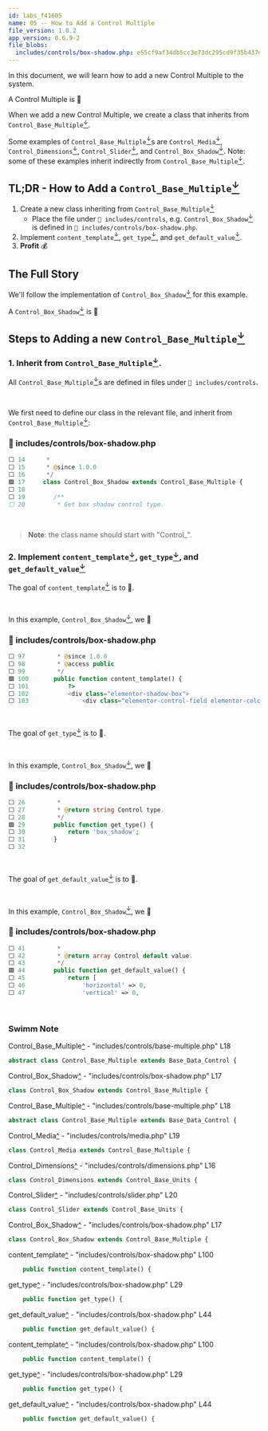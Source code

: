 ```yaml
---
id: labs_f41605
name: 05 -- How to Add a Control Multiple
file_version: 1.0.2
app_version: 0.6.9-2
file_blobs:
  includes/controls/box-shadow.php: e55cf9af34db5cc3e73dc295cd9f35b437da6fa7
---
```


In this document, we will learn how to add a new Control Multiple to the system.

A Control Multiple is 🙋‍


When we add a new Control Multiple, we create a class that inherits from `Control_Base_Multiple`[<sup id="d95a7b">↓</sup>](#f-d95a7b).

Some examples of `Control_Base_Multiple`[<sup id="d95a7b">↓</sup>](#f-d95a7b)s are `Control_Media`[<sup id="662afc">↓</sup>](#f-662afc), `Control_Dimensions`[<sup id="ebbb31">↓</sup>](#f-ebbb31), `Control_Slider`[<sup id="2d70ee">↓</sup>](#f-2d70ee), and `Control_Box_Shadow`[<sup id="20ed57">↓</sup>](#f-20ed57).
Note: some of these examples inherit indirectly from `Control_Base_Multiple`[<sup id="d95a7b">↓</sup>](#f-d95a7b).

## TL;DR - How to Add a `Control_Base_Multiple`[<sup id="ec8cac">↓</sup>](#f-ec8cac)

1. Create a new class inheriting from `Control_Base_Multiple`[<sup id="ec8cac">↓</sup>](#f-ec8cac)&nbsp;
   - Place the file under `📄 includes/controls`,
     e.g. `Control_Box_Shadow`[<sup id="b2bfbe">↓</sup>](#f-b2bfbe) is defined in `📄 includes/controls/box-shadow.php`.
2. Implement `content_template`[<sup id="4d4057">↓</sup>](#f-4d4057), `get_type`[<sup id="721ebb">↓</sup>](#f-721ebb), and `get_default_value`[<sup id="19f8d6">↓</sup>](#f-19f8d6).
4. **Profit** 💰

## The Full Story
We'll follow the implementation of `Control_Box_Shadow`[<sup id="b2bfbe">↓</sup>](#f-b2bfbe) for this example.

A `Control_Box_Shadow`[<sup id="b2bfbe">↓</sup>](#f-b2bfbe) is 🙋


## Steps to Adding a new `Control_Base_Multiple`[<sup id="ec8cac">↓</sup>](#f-ec8cac)
### 1\. Inherit from `Control_Base_Multiple`[<sup id="ec8cac">↓</sup>](#f-ec8cac).
All `Control_Base_Multiple`[<sup id="ec8cac">↓</sup>](#f-ec8cac)s are defined in files under `📄 includes/controls`.

<br/>

We first need to define our class in the relevant file, and inherit from `Control_Base_Multiple`[<sup id="ec8cac">↓</sup>](#f-ec8cac):
<!-- NOTE-swimm-snippet: the lines below links your snippet to Swimm -->
### 📄 includes/controls/box-shadow.php
```php
⬜ 14      *
⬜ 15      * @since 1.0.0
⬜ 16      */
🟩 17     class Control_Box_Shadow extends Control_Base_Multiple {
⬜ 18     
⬜ 19     	/**
⬜ 20     	 * Get box shadow control type.
```

<br/>


> **Note**: the class name should start with "Control_".



### 2\. Implement `content_template`[<sup id="4d4057">↓</sup>](#f-4d4057), `get_type`[<sup id="721ebb">↓</sup>](#f-721ebb), and `get_default_value`[<sup id="19f8d6">↓</sup>](#f-19f8d6)
The goal of `content_template`[<sup id="a38d20">↓</sup>](#f-a38d20) is to 🙋.

<br/>

In this example, `Control_Box_Shadow`[<sup id="b2bfbe">↓</sup>](#f-b2bfbe), we 🙋
<!-- NOTE-swimm-snippet: the lines below links your snippet to Swimm -->
### 📄 includes/controls/box-shadow.php
```php
⬜ 97     	 * @since 1.0.0
⬜ 98     	 * @access public
⬜ 99     	 */
🟩 100    	public function content_template() {
⬜ 101    		?>
⬜ 102    		<div class="elementor-shadow-box">
⬜ 103    			<div class="elementor-control-field elementor-color-picker-wrapper">
```

<br/>

The goal of `get_type`[<sup id="a83dc4">↓</sup>](#f-a83dc4) is to 🙋.

<br/>

In this example, `Control_Box_Shadow`[<sup id="b2bfbe">↓</sup>](#f-b2bfbe), we 🙋
<!-- NOTE-swimm-snippet: the lines below links your snippet to Swimm -->
### 📄 includes/controls/box-shadow.php
```php
⬜ 26     	 *
⬜ 27     	 * @return string Control type.
⬜ 28     	 */
🟩 29     	public function get_type() {
⬜ 30     		return 'box_shadow';
⬜ 31     	}
⬜ 32     
```

<br/>

The goal of `get_default_value`[<sup id="24762a">↓</sup>](#f-24762a) is to 🙋.

<br/>

In this example, `Control_Box_Shadow`[<sup id="b2bfbe">↓</sup>](#f-b2bfbe), we 🙋
<!-- NOTE-swimm-snippet: the lines below links your snippet to Swimm -->
### 📄 includes/controls/box-shadow.php
```php
⬜ 41     	 *
⬜ 42     	 * @return array Control default value.
⬜ 43     	 */
🟩 44     	public function get_default_value() {
⬜ 45     		return [
⬜ 46     			'horizontal' => 0,
⬜ 47     			'vertical' => 0,
```

<br/>




<!-- THIS IS AN AUTOGENERATED SECTION. DO NOT EDIT THIS SECTION DIRECTLY -->

### Swimm Note

<span id="f-ec8cac">Control_Base_Multiple</span>[^](#ec8cac) - "includes/controls/base-multiple.php" L18
```php
abstract class Control_Base_Multiple extends Base_Data_Control {
```

<span id="f-b2bfbe">Control_Box_Shadow</span>[^](#b2bfbe) - "includes/controls/box-shadow.php" L17
```php
class Control_Box_Shadow extends Control_Base_Multiple {
```

<span id="f-d95a7b">Control_Base_Multiple</span>[^](#d95a7b) - "includes/controls/base-multiple.php" L18
```php
abstract class Control_Base_Multiple extends Base_Data_Control {
```

<span id="f-662afc">Control_Media</span>[^](#662afc) - "includes/controls/media.php" L19
```php
class Control_Media extends Control_Base_Multiple {
```

<span id="f-ebbb31">Control_Dimensions</span>[^](#ebbb31) - "includes/controls/dimensions.php" L16
```php
class Control_Dimensions extends Control_Base_Units {
```

<span id="f-2d70ee">Control_Slider</span>[^](#2d70ee) - "includes/controls/slider.php" L20
```php
class Control_Slider extends Control_Base_Units {
```

<span id="f-20ed57">Control_Box_Shadow</span>[^](#20ed57) - "includes/controls/box-shadow.php" L17
```php
class Control_Box_Shadow extends Control_Base_Multiple {
```

<span id="f-4d4057">content_template</span>[^](#4d4057) - "includes/controls/box-shadow.php" L100
```php
	public function content_template() {
```

<span id="f-721ebb">get_type</span>[^](#721ebb) - "includes/controls/box-shadow.php" L29
```php
	public function get_type() {
```

<span id="f-19f8d6">get_default_value</span>[^](#19f8d6) - "includes/controls/box-shadow.php" L44
```php
	public function get_default_value() {
```

<span id="f-a38d20">content_template</span>[^](#a38d20) - "includes/controls/box-shadow.php" L100
```php
	public function content_template() {
```

<span id="f-a83dc4">get_type</span>[^](#a83dc4) - "includes/controls/box-shadow.php" L29
```php
	public function get_type() {
```

<span id="f-24762a">get_default_value</span>[^](#24762a) - "includes/controls/box-shadow.php" L44
```php
	public function get_default_value() {
```
